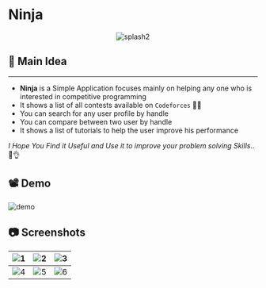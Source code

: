 # Ninja
<div align="center" height="300px">
    
 ![splash2](https://user-images.githubusercontent.com/88500194/184496913-70295661-73ca-4c2d-8ebc-d9d1889a68a2.png)

</div>

## 🚀 Main Idea
---------------
- <b>Ninja</b>  is a Simple Application focuses mainly on helping any one who is interested in competitive programming
- It shows a list of all contests available on ```Codeforces``` 👏😄
- You can search for any user profile by handle
- You can compare between two user by handle
- It shows a list of tutorials to help the user improve his performance

_I Hope You Find it Useful and Use it to improve your problem solving Skills_..📢👌 

## 📽 Demo
![demo](https://user-images.githubusercontent.com/88500194/184498923-22969657-3942-4844-aa4e-bcaa8b7d1455.gif)

## 📷 Screenshots 

| ![1](https://user-images.githubusercontent.com/88500194/184465658-556b2cbb-ce5a-4cbf-a9ac-986209346dd3.jpg) | ![2](https://user-images.githubusercontent.com/88500194/184465675-85f175a1-d059-46ca-82db-a1189317b65f.jpg) | ![3](https://user-images.githubusercontent.com/88500194/184465680-8c485e16-310f-40f5-bde6-b98c06f468dc.jpg) |
| ---------------------------------------------- | -------------------------------------------- | ------------------------------------------- |
| ![4](https://user-images.githubusercontent.com/88500194/184465701-f33cde17-a8d1-4cc2-a0e6-f65c513ab655.jpg) | ![5](https://user-images.githubusercontent.com/88500194/184465707-109cb3ac-8392-49d5-ac0b-026d394e60a6.jpg) | ![6](https://user-images.githubusercontent.com/88500194/184465753-02055023-a66c-4b92-b328-26c1368e3a38.jpg) |












